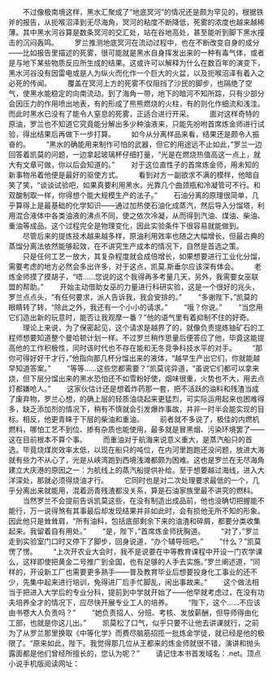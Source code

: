 　　不过像极南境这样，黑水汇聚成了“地底冥河”的情况还是颇为罕见的，根据铁斧的报告，从扼喉沼泽到无尽海角，冥河的粘度不断降低，死雾的浓度也越来越稀薄。其中黑水河谷算是数条冥河的交汇处，站在谷地高处，甚至能听到脚下黑水撞击的沉闷轰鸣。
　　罗兰推测地底冥河在流动过程中，也在不断改变自身的成分——比如报告里描述的死雾，很可能就是黑水自身挥发出来的一种有毒气体，或者是与地下某些物质反应所生成的结果。这或许可以解释为什么在数百年的演变下，黑水河谷没有因雷电或是人为纵火而化作一个巨大的火盆，以及扼喉沼泽有着入之必死的传闻。
　　覆盖在冥河上方的死雾不仅阻挡了沙民的脚步，也隔绝了空气，使黑水能稳定的向南流动。到了海角一带，地下的暗河不知所踪，只有少部分会因压力的作用喷出地表，有的形成了熊熊燃烧的火柱，有的则化作细流和浅洼。而此时黑水已没有了能令人窒息的死雾，正适合进行开采。
　　面对这样奇特的原油，罗兰也不知道它究竟能分解出多少种油液来，只能先吩咐首席炼金师进行试验，得出结果后再做下一步打算。
　　如今从分离样品来看，结果还是颇令人振奋的。
　　“黑水的确能用来制作可怕的武器，但它的用途远不止如此，”罗兰一边回答着凯莫的问题，一边拿起玻璃杯仔细打量，“光是在燃烧热值高这一点上，就大有文章可做，你以后会知道的。”
　　对于这位直性子的首席炼金师，用未知的新事物吊着他便是最好的驱使方式。
　　看到对方一副欲求不满的模样，他暗自笑了笑，“谈谈试验吧，如果真要利用黑水，光靠几个曲颈瓶和冷凝管可不行。和双酸制取一样，你得想个能大规模生产的法子。”
　　石油分离的原理很简单，几乎算得上是最基础的化学知识——通过加热使石油化成蒸汽，然后导入分馏塔，利用混合液体中各类油液的沸点不同，使之依次冷凝，从而得到汽油、煤油、柴油、重油等成品。这个过程完全是物理变化，因此实验条件下很容易就能做到。
　　尽管后来的提炼技术越来越多样，原油利用效率也随之大幅增长，但最古典的蒸馏分离法依然能够起效，在不讲究生产成本的情况下，自然是首选之策。
　　只是任何工艺一放大，其复杂程度就会成倍增长，如果想要进行工业化分馏，需要考虑的地方必然会多出许多，对于这点，凯莫.斯垂尔应该深有体会。
　　老炼金师摸了摸胡子，“唔……您说的这个我得再多考量几天，另外，我需要女巫联盟的帮助。”
　　开始主动借助女巫的力量进行科研实验，这是一个很好的兆头，罗兰点点头，“有任何要求，派人告诉我，我会安排的。”
　　“多谢陛下，”凯莫的眼睛转了转，“除此之外，我还有一个小小的请求。”
　　“哦？你说。”
　　“当您用它们造出新的玩意时，能否让我观摩一番？”他的语气里有着抑制不住的好奇。
　　理论上来说，为了保密起见，这个请求是越界了的，就像负责提炼铀矿石的工程师想要知道整个曼哈顿计划一样。不过罗兰稍作思量后便答应了他，毕竟这能提高他的工作积极性，同时该时代也不存在能和无冬竞争科技水平的对手。
　　“那你可得好好干才行，”他指向那几杯分馏出来的液体，“越早生产出它们，你就能越早知道答案。”
　　“等等……这些您都需要？”凯莫诧异道，“虽说它们都可以拿来烧，但下层分馏出来的黑水恐怕还不如雪粉好使，烟味很重，火势也不大，用去点灯都嫌呛人。”
　　这家伙估计还是想着炸药那一套，把不活跃的油料和残渣当成了废弃物，罗兰心想，的确上层的轻质油烧起来更猛烈，可实际运用起来也困难得多，缺乏添加剂的情况下，稍有不慎就会引发爆炸事故，并非一时半会能实现的目标。相反，他更青睐于下层的柴油和重油。
　　前者就不多说了，极佳的内燃机燃料，哪怕工艺不到位、掺有杂质也能使用，最多就是冒黑烟、污染环境罢了——这在目前根本不算个事。
　　而重油对于航海来说意义重大，是蒸汽船只的首选。毕竟烧煤炭效率太低，以现在船只的吨位，在内河里跑跑还没问题，放进大海就有些力不从心了，光是从峡湾跑到西境浅滩都颇为困难。这也是罗兰在无尽海角建立大庆港的原因之一：为航线上的蒸汽船提供补给。至于想要越过海线，进入大洋深处，那就必须得烧油才行。
　　它同时也是对二次处理要求最低的一个，几乎分离出来就能用，混着沥青残渣都没关系，算是石油家族里最不讲究的燃料。
　　当然罗兰不会提前告诉凯莫这些，在没有制造出成品前，他也没确切把握能不能行，万一说得煞有其事最后却发现结果并非如此时，会有损他无所不知的形象。因此他只是耸耸肩，“所有油料，包括底部剩余下来的油渣和碎屑，都要分类收集起来。我留着自有用处。”
　　“是，陛下，”首席炼金师抚胸道。
　　“对了，”罗兰走到实验室门口时又停下了脚步，回身说道，“办个辅导班吧。”
　　“什么？”凯莫愣了愣。
　　“上次开农业大会时，我不是说要在中等教育课程中开设一门农学课么，这样即使把黄金二号推广到全国，也有足够的人手去实施。”罗兰阐述道，“同样的，开设新工厂也需要更多熟手——普及教育毕业后想要投身化工事业的还不少，先集中起来进行培训，免得进厂后手忙脚乱，闹出事故来。”
　　这个做法相当于把进入大学后的专业分科，提前到中学就开始了——他早就考虑过，在没有功夫培养全才的情况下，应尽快开展专业工人的培养。
　　“陛下，这个……不应该由书卷大人负责吗？”
　　“她负责招人、分班、考核、发放薪酬，但导师得由化工部，也就是你这儿出。”
　　凯莫松了口气，似乎只要不让他去讲课就行，之前为了从罗兰那里换取《中等化学》而费尽脑筋招揽一批炼金学徒，就已经是他的极限了。“原来如此，陛下。我觉得那几位从王都来的炼金师就很不错，演讲和抛头露面都是他们曾经所擅长的，您认为呢？”
　　请记住本书首发域名：.net。顶点小说手机版阅读网址：